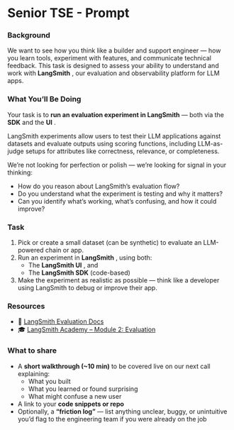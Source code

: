 # Senior TSE - Prompt

### Background

We want to see how you think like a builder and support engineer — how you learn tools, experiment with features, and communicate technical feedback. This task is designed to assess your ability to understand and work with  **LangSmith** , our evaluation and observability platform for LLM apps.

### **What You’ll Be Doing**

Your task is to **run an evaluation experiment in LangSmith** — both via the **SDK** and the  **UI** .

LangSmith experiments allow users to test their LLM applications against datasets and evaluate outputs using scoring functions, including LLM-as-judge setups for attributes like correctness, relevance, or completeness.

We’re not looking for perfection or polish — we’re looking for signal in your thinking:

* How do you reason about LangSmith’s evaluation flow?
* Do you understand what the experiment is testing and why it matters?
* Can you identify what’s working, what’s confusing, and how it could improve?

### Task

1. Pick or create a small dataset (can be synthetic) to evaluate an LLM-powered chain or app.
2. Run an experiment in  **LangSmith** , using both:
   * The  **LangSmith UI** , and
   * The **LangSmith SDK** (code-based)
3. Make the experiment as realistic as possible — think like a developer using LangSmith to debug or improve their app.

### Resources

* 📘 [LangSmith Evaluation Docs](https://docs.smith.langchain.com/evaluation)
* 🎓 [LangSmith Academy – Module 2: Evaluation](https://academy.langchain.com/courses/intro-to-langsmith)

### What to share

* A **short walkthrough (~10 min)** to be covered live on our next call explaining:
  * What you built
  * What you learned or found surprising
  * What might confuse a new user
* A link to your **code snippets or repo**
* Optionally, a **“friction log”** — list anything unclear, buggy, or unintuitive you’d flag to the engineering team if you were already on the job
